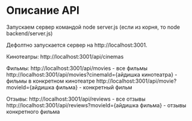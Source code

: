 # Описание API

Запускаем сервер командой node server.js (если из корня, то node backend/server.js)

Дефолтно запускается сервер на http://localhost:3001.

Кинотеатры:
http://localhost:3001/api/cinemas

Фильмы:
http://localhost:3001/api/movies - все фильмы
http://localhost:3001/api/movies?cinemaId={айдишка кинотеатра} - фильмы в конкретном кинотеатре
http://localhost:3001/api/movie?movieId={айдишка фильма} - конкретный фильм

Отзывы:
http://localhost:3001/api/reviews - все отзывы
http://localhost:3001/api/reviews?movieId={айдишка фильма} - отзывы конкретного фильма
